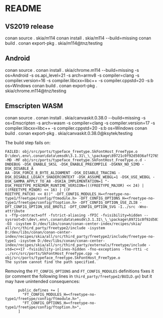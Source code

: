 # README


## VS2019 release

conan source . skia/m114
conan install . skia/m114 --build=missing
conan build .
conan export-pkg . skia/m114@tnz/testing


## Android

conan source .
conan install . skia/chrome.m114 --build=missing -s os=Android -s os.api_level=21 -s arch=armv8 -s compiler=clang -s compiler.version=16 -s compiler.libcxx=libc++ -s compiler.cppstd=20 -s:b os=Windows
conan build .
conan export-pkg . skia/chrome.m114@tnz/testing


## Emscripten WASM

conan source .
conan install . skia/canvaskit.0.38.0 --build=missing -s os=Emscripten -s arch=wasm -s compiler=clang -s compiler.version=17 -s compiler.libcxx=libc++ -s compiler.cppstd=20 -s:b os=Windows
conan build .
conan export-pkg . skia/canvaskit.0.38.0@ksytek/testing

The build step fails on:

```
FAILED: obj/src/ports/typeface_freetype.SkFontHost_FreeType.o
D:\dev\.env\.conan\data\emsdk\3.1.31\_\_\package\89721c0f92d5036aff276518054ee3d87ea2ef5f\bin/upstream/emscripten/em++.bat -MD -MF obj/src/ports/typeface_freetype.SkFontHost_FreeType.o.d -DNDEBUG -DSK_ENABLE_SKSL -DSK_ENABLE_PRECOMPILE -DSKNX_NO_SIMD -DSK_DISABLE_A
AA -DSK_FORCE_8_BYTE_ALIGNMENT -DSK_DISABLE_TRACING -DSK_DISABLE_LEGACY_SHADERCONTEXT -DSK_ASSUME_WEBGL=1 -DSK_USE_WEBGL -DSK_GAMMA_APPLY_TO_A8 -DSKIA_IMPLEMENTATION=1 "-DSK_FREETYPE_MINIMUM_RUNTIME_VERSION=(((FREETYPE_MAJOR) << 24) | ((FREETYPE_MINOR) << 16) | ((F
REETYPE_PATCH) << 8))" -DFT_CONFIG_MODULES_H=<freetype-no-type1/freetype/config/ftmodule.h> -DFT_CONFIG_OPTIONS_H=<freetype-no-type1/freetype/config/ftoption.h> -DFT_CONFIG_OPTION_USE_ZLIB -DFT_CONFIG_OPTION_USE_BROTLI -DFT_CONFIG_OPTION_SVG -I../src -Wno-attribute
s -ffp-contract=off -fstrict-aliasing -fPIC -fvisibility=hidden --sysroot=D:\dev\.env\.conan\data\emsdk\3.1.31\_\_\package\89721c0f92d5036aff276518054ee3d87ea2ef5f\bin/upstream/emscripten/cache/sysroot -O3 -isystem D:/dev/libs/conan/conan-center-index/recipes/skia/
all/src/third_party/freetype2/include -isystem D:/dev/libs/conan/conan-center-index/recipes/skia/all/src/third_party/freetype2/include/freetype-no-type1 -isystem D:/dev/libs/conan/conan-center-index/recipes/skia/all/src/third_party/externals/freetype/include -std=c++17 -fvisibility-inlines-hidden -fno-exceptions -fno-rtti -c ../src/src/ports/SkFontHost_FreeType.cpp -o obj/src/ports/typeface_freetype.SkFontHost_FreeType.o
The system cannot find the path specified.
```

Removing the `FT_CONFIG_OPTIONS` and `FT_CONFIG_MODULES` definitions fixes it (or comment the
following lines in `third_party/freetype2/BUILD.gn`) but it may have unintended consequences:

```
      public_defines += [
        "FT_CONFIG_MODULES_H=<freetype-no-type1/freetype/config/ftmodule.h>",
        "FT_CONFIG_OPTIONS_H=<freetype-no-type1/freetype/config/ftoption.h>",
      ]
```
